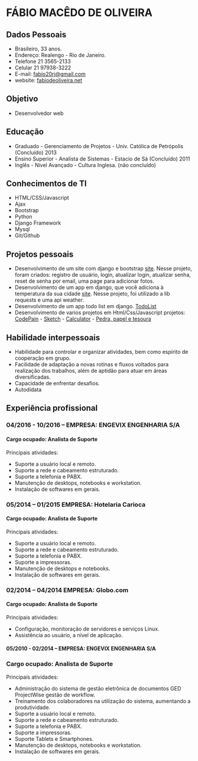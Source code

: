 # FÁBIO MACÊDO DE OLIVEIRA

## Dados Pessoais

* Brasileiro, 33 anos.
* Endereço: Realengo - Rio de Janeiro.
* Telefone 21 3565-2133
* Celular 21 97938-3222
* E-mail: fabio20rj@gmail.com
* website: [fabiodeoliveira.net](www.fabiodeoliveira.net)


## Objetivo

* Desenvolvedor web

## Educação
 
* Graduado - Gerenciamento de Projetos - Univ. Católica de Petrópolis (Concluído) 2013
* Ensino Superior - Analista de Sistemas - Estacio de Sá (Concluído) 2011
* Inglês - Nível Avançado - Cultura Inglesa. (não concluído)


## Conhecimentos de TI

* HTML/CSS/Javascript
* Ajax
* Bootstrap
* Python 
* Django Framework 
* Mysql
* Git/Github


## Projetos pessoais


   * Desenvolvimento de um site com django e bootstrap 
   [site](https://mtnomundao.herokuapp.com/).
       Nesse projeto, foram criados: registro de usuário, login, atualizar login, atualizar senha, reset de senha por email, uma page para adicionar fotos.
   * Desenvolvimento de um app em django, que você adiciona à temperatura da sua cidade [site](https://the-weather-fabio.herokuapp.com).
       Nesse projeto, foi utilizado a lib requests e uma api weather.
   * Desenvolvimento de um app todo list em django. [TodoList](https://todo-fabio.herokuapp.com/)
   * Desenvolvimento de varios projetos em Html/Css/Javascript projetos:
    [CodePain](https://codepen.io/ffabiorj/) - [Sketch](https://github.com/ffabiorj/etch-a-sketch) - [Calculator](https://github.com/ffabiorj/calculator) - [Pedra, papel e tesoura](https://github.com/ffabiorj/rock_paper_scissors)
       
 

## Habilidade interpessoais

- Habilidade para controlar e organizar atividades, bem como espírito de cooperação em grupo.
- Facilidade de adaptação a novas rotinas e fluxos voltados para realização dos trabalhos, além de aptidão para atuar em áreas diversificadas.
- Capacidade de enfrentar desafios.
- Autodidata 


## Experiência profissional


### 04/2016 - 10/2016 –  EMPRESA: ENGEVIX ENGENHARIA S/A

#### Cargo ocupado: Analista de Suporte

Principais atividades:
- Suporte a usuário local e remoto.
- Suporte a rede e cabeamento estruturado.
- Suporte a telefonia e PABX.
- Manutenção de desktops, notebooks e workstation. 
- Instalação de softwares em gerais.



### 05/2014 – 01/2015  EMPRESA: Hotelaria Carioca

#### Cargo ocupado: Analista de Suporte
 
Principais atividades:
- Suporte a usuário local e remoto.
- Suporte a rede e cabeamento estruturado.
- Suporte a telefonia e PABX.
- Suporte a impressoras.
- Manutenção de desktops e notebooks. 
- Instalação de softwares em gerais.


### 02/2014 – 04/2014  EMPRESA: Globo.com

#### Cargo ocupado: Analista de Suporte
 
Principais atividades:
- Configuração, monitoração de servidores e serviços Linux. 
- Assistência ao usuário, a nível de aplicação.


#### 05/2010 - 02/2014 –  EMPRESA: ENGEVIX ENGENHARIA S/A

### Cargo ocupado: Analista de Suporte

Principais atividades:
- Administração do sistema de gestão eletrônica de documentos GED ProjectWise 
gestão de workflow.
- Treinamento dos colaboradores na utilização do sistema, aumentando a produtividade.
- Suporte a usuário local e remoto.
- Suporte a rede e cabeamento estruturado.
- Suporte a telefonia e PABX.
- Suporte a impressoras.
- Suporte Tablets e Smartphones.
- Manutenção de desktops, notebooks e workstation. 
- Instalação de softwares em gerais.
